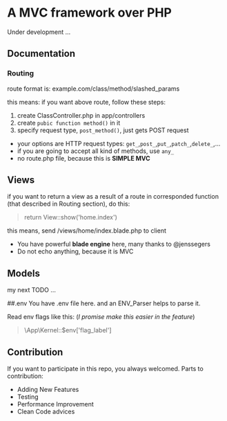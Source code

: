 # A MVC framework over PHP
Under development ...

## Documentation
### Routing
route format is: example.com/class/method/slashed_params

this means: if you want above route, follow these steps:
1. create ClassController.php in app/controllers
2. create `pubic function method()` in it
3. specify request type, `post_method()`, just gets POST request
* your options are HTTP request types: `get_`,`post_`,`put_`,`patch_`,`delete_`,...
* if you are going to accept all kind of methods, use `any_`
* no route.php file, because this is **SIMPLE MVC**

## Views
if you want to return a view as a result of a route in corresponded function (that described in Routing section), do this:
> return View::show('home.index')

this means, send <root>/views/home/index.blade.php to client
* You have powerful **blade engine** here, many thanks to @jenssegers
* Do not echo anything, because it is MVC

## Models
my next TODO ...

##.env
You have .env file here. and an ENV_Parser helps to parse it.

Read env flags like this: (*I promise make this easier in the feature*)
> \App\Kernel::$env['flag_label']

## Contribution
If you want to participate in this repo, you always welcomed.
Parts to contribution:
* Adding New Features
* Testing
* Performance Improvement
* Clean Code advices
